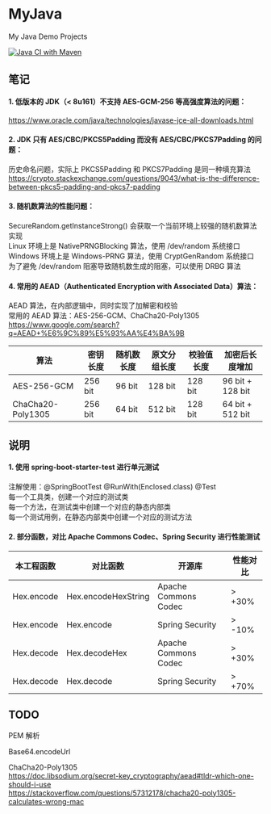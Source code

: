# MyJava
My Java Demo Projects

[![Java CI with Maven](https://github.com/MoonLord-LM/MyJava/actions/workflows/maven.yml/badge.svg)](https://github.com/MoonLord-LM/MyJava/actions/workflows/maven.yml)



## 笔记

#### 1. 低版本的 JDK（< 8u161）不支持 AES-GCM-256 等高强度算法的问题：
https://www.oracle.com/java/technologies/javase-jce-all-downloads.html  

#### 2. JDK 只有 AES/CBC/PKCS5Padding 而没有 AES/CBC/PKCS7Padding 的问题：
历史命名问题，实际上 PKCS5Padding 和 PKCS7Padding 是同一种填充算法  
https://crypto.stackexchange.com/questions/9043/what-is-the-difference-between-pkcs5-padding-and-pkcs7-padding  

#### 3. 随机数算法的性能问题：
SecureRandom.getInstanceStrong() 会获取一个当前环境上较强的随机数算法实现  
Linux 环境上是 NativePRNGBlocking 算法，使用 /dev/random 系统接口  
Windows 环境上是 Windows-PRNG 算法，使用 CryptGenRandom 系统接口  
为了避免 /dev/random 阻塞导致随机数生成的阻塞，可以使用 DRBG 算法  

#### 4. 常用的 AEAD（Authenticated Encryption with Associated Data）算法：
AEAD 算法，在内部逻辑中，同时实现了加解密和校验  
常用的 AEAD 算法：AES-256-GCM、ChaCha20-Poly1305  
https://www.google.com/search?q=AEAD+%E6%9C%89%E5%93%AA%E4%BA%9B  

|  算法  |  密钥长度  |  随机数长度  |  原文分组长度  |  校验值长度  |  加密后长度增加  |
|  ----  | ----  | ----  | ----  | ----  | ----  |
|  AES-256-GCM  |  256 bit  |  96 bit  |  128 bit  |  128 bit  |  96 bit +  128 bit  |
|  ChaCha20-Poly1305  |  256 bit  |  64 bit  |  512 bit  |  128 bit  |  64 bit +  512 bit  |



## 说明

#### 1. 使用  spring-boot-starter-test  进行单元测试
注解使用：@SpringBootTest @RunWith(Enclosed.class) @Test  
每一个工具类，创建一个对应的测试类  
每一个方法，在测试类中创建一个对应的静态内部类  
每一个测试用例，在静态内部类中创建一个对应的测试方法

#### 2. 部分函数，对比 Apache Commons Codec、Spring Security 进行性能测试
|  本工程函数  |  对比函数  |  开源库  |  性能对比  |
|  ----  | ----  | ----  | ----  |
|  Hex.encode  | Hex.encodeHexString  |  Apache Commons Codec  |  \> +30%  |
|  Hex.encode  | Hex.encode  |  Spring Security  |  \> -10%  |
|  Hex.decode  | Hex.decodeHex  |  Apache Commons Codec  |  \> +30%  |
|  Hex.decode  | Hex.decode  |  Spring Security  |  \> +70%  |



## TODO
PEM 解析  

Base64.encodeUrl  

ChaCha20-Poly1305  
https://doc.libsodium.org/secret-key_cryptography/aead#tldr-which-one-should-i-use  
https://stackoverflow.com/questions/57312178/chacha20-poly1305-calculates-wrong-mac  


